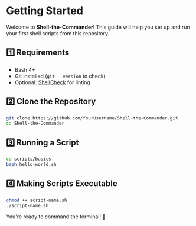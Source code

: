 # Getting Started

Welcome to **Shell-the-Commander**! This guide will help you set up and run your first shell scripts from this repository.

## 1️⃣ Requirements
- Bash 4+
- Git installed (`git --version` to check)
- Optional: [ShellCheck](https://www.shellcheck.net/) for linting

## 2️⃣ Clone the Repository
```bash
git clone https://github.com/YourUsername/Shell-the-Commander.git
cd Shell-the-Commander
```

## 3️⃣ Running a Script
```bash
cd scripts/basics
bash hello-world.sh
```

## 4️⃣ Making Scripts Executable
```bash
chmod +x script-name.sh
./script-name.sh
```

You're ready to command the terminal! 🚀
